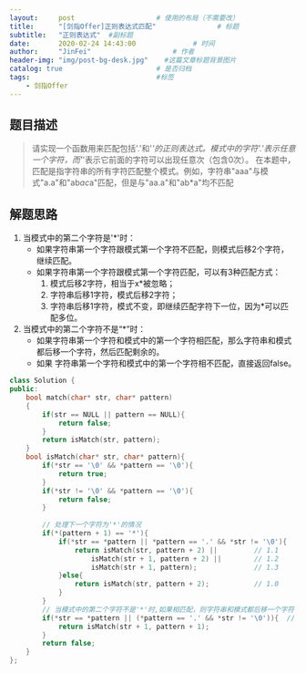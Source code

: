 ```yaml
---
layout:     post                    # 使用的布局（不需要改） 
title:      "[剑指Offer]正则表达式匹配"               # 标题  
subtitle:   "正则表达式"  #副标题 
date:       2020-02-24 14:43:00              # 时间 
author:     "JinFei"                    # 作者 
header-img: "img/post-bg-desk.jpg"    #这篇文章标题背景图片 
catalog: true                       # 是否归档 
tags:                               #标签     
    - 剑指Offer 
---
```


## 题目描述
> 请实现一个函数用来匹配包括'.'和'*'的正则表达式。模式中的字符'.'表示任意一个字符，而'*'表示它前面的字符可以出现任意次（包含0次）。 在本题中，匹配是指字符串的所有字符匹配整个模式。例如，字符串"aaa"与模式"a.a"和"ab*ac*a"匹配，但是与"aa.a"和"ab*a"均不匹配

## 解题思路

1. 当模式中的第二个字符是'*'时：
    - 如果字符串第一个字符跟模式第一个字符不匹配，则模式后移2个字符，继续匹配。
    - 如果字符串第一个字符跟模式第一个字符匹配，可以有3种匹配方式：
        1. 模式后移2字符，相当于x*被忽略；
        2. 字符串后移1字符，模式后移2字符；
        3. 字符串后移1字符，模式不变，即继续匹配字符下一位，因为*可以匹配多位。
2. 当模式中的第二个字符不是“*”时：
    - 如果字符串第一个字符和模式中的第一个字符相匹配，那么字符串和模式都后移一个字符，然后匹配剩余的。
    - 如果 字符串第一个字符和模式中的第一个字符相不匹配，直接返回false。

```C++
class Solution {
public:
    bool match(char* str, char* pattern)
    {
        if(str == NULL || pattern == NULL){
            return false;
        }
        return isMatch(str, pattern);
    }
    bool isMatch(char* str, char* pattern){
        if(*str == '\0' && *pattern == '\0'){
            return true;
        }
        if(*str != '\0' && *pattern == '\0'){
            return false;
        }
        
        // 处理下一个字符为'*'的情况
        if(*(pattern + 1) == '*'){
            if(*str == *pattern || *pattern == '.' && *str != '\0'){
                return isMatch(str, pattern + 2) ||         // 1.1
                    isMatch(str + 1, pattern + 2) ||        // 1.2
                    isMatch(str + 1, pattern);              // 1.3
            }else{
                return isMatch(str, pattern + 2);           // 1.0
            }
        }
        // 当模式中的第二个字符不是'*'时,如果相匹配，则字符串和模式都后移一个字符
        if(*str == *pattern || (*pattern == '.' && *str != '\0')){  // 2
            return isMatch(str + 1, pattern + 1);
        }
        return false;
    }
};
```

  